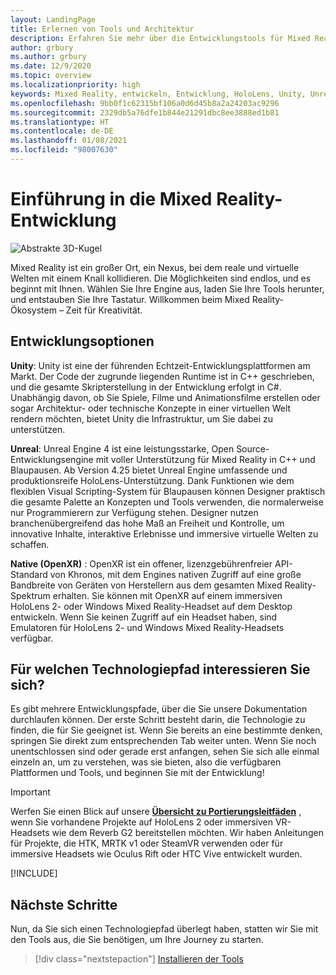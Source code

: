 ```yaml
---
layout: LandingPage
title: Erlernen von Tools und Architektur
description: Erfahren Sie mehr über die Entwicklungstools für Mixed Reality, die Sie für den Einstieg in die Erstellung von Apps für HoloLens und immersive Headsets benötigen.
author: grbury
ms.author: grbury
ms.date: 12/9/2020
ms.topic: overview
ms.localizationpriority: high
keywords: Mixed Reality, entwickeln, Entwicklung, HoloLens, Unity, Unreal, DirectX, Mixed Reality-Headset, Windows Mixed Reality-Headset, Virtual Reality-Headset, was ist Virtual Reality, was ist Augmented Reality, Virtual Reality-Entwicklung, Augmented Reality-Entwicklung
ms.openlocfilehash: 9bb0f1c62315bf106a0d6d45b8a2a24203ac9296
ms.sourcegitcommit: 2329db5a76dfe1b844e21291dbc8ee3888ed1b81
ms.translationtype: HT
ms.contentlocale: de-DE
ms.lasthandoff: 01/08/2021
ms.locfileid: "98007630"
---
```

# <a name="introduction-to-mixed-reality-development"></a>Einführung in die Mixed Reality-Entwicklung

![Abstrakte 3D-Kugel](images/development-hero-image.png)

Mixed Reality ist ein großer Ort, ein Nexus, bei dem reale und virtuelle Welten mit einem Knall kollidieren. Die Möglichkeiten sind endlos, und es beginnt mit Ihnen. Wählen Sie Ihre Engine aus, laden Sie Ihre Tools herunter, und entstauben Sie Ihre Tastatur. Willkommen beim Mixed Reality-Ökosystem – Zeit für Kreativität.

## <a name="development-options"></a>Entwicklungsoptionen

**Unity**: Unity ist eine der führenden Echtzeit-Entwicklungsplattformen am Markt. Der Code der zugrunde liegenden Runtime ist in C++ geschrieben, und die gesamte Skripterstellung in der Entwicklung erfolgt in C#. Unabhängig davon, ob Sie Spiele, Filme und Animationsfilme erstellen oder sogar Architektur- oder technische Konzepte in einer virtuellen Welt rendern möchten, bietet Unity die Infrastruktur, um Sie dabei zu unterstützen.

**Unreal**: Unreal Engine 4 ist eine leistungsstarke, Open Source-Entwicklungsengine mit voller Unterstützung für Mixed Reality in C++ und Blaupausen. Ab Version 4.25 bietet Unreal Engine umfassende und produktionsreife HoloLens-Unterstützung. Dank Funktionen wie dem flexiblen Visual Scripting-System für Blaupausen können Designer praktisch die gesamte Palette an Konzepten und Tools verwenden, die normalerweise nur Programmierern zur Verfügung stehen. Designer nutzen branchenübergreifend das hohe Maß an Freiheit und Kontrolle, um innovative Inhalte, interaktive Erlebnisse und immersive virtuelle Welten zu schaffen.

**Native (OpenXR)** : OpenXR ist ein offener, lizenzgebührenfreier API-Standard von Khronos, mit dem Engines nativen Zugriff auf eine große Bandbreite von Geräten von Herstellern aus dem gesamten Mixed Reality-Spektrum erhalten. Sie können mit OpenXR auf einem immersiven HoloLens 2- oder Windows Mixed Reality-Headset auf dem Desktop entwickeln. Wenn Sie keinen Zugriff auf ein Headset haben, sind Emulatoren für HoloLens 2- und Windows Mixed Reality-Headsets verfügbar.

## <a name="what-technology-path-are-you-interested-in"></a>Für welchen Technologiepfad interessieren Sie sich? 

Es gibt mehrere Entwicklungspfade, über die Sie unsere Dokumentation durchlaufen können. Der erste Schritt besteht darin, die Technologie zu finden, die für Sie geeignet ist. Wenn Sie bereits an eine bestimmte denken, springen Sie direkt zum entsprechenden Tab weiter unten. Wenn Sie noch unentschlossen sind oder gerade erst anfangen, sehen Sie sich alle einmal einzeln an, um zu verstehen, was sie bieten, also die verfügbaren Plattformen und Tools, und beginnen Sie mit der Entwicklung!

> [!IMPORTANT]
> Werfen Sie einen Blick auf unsere **[Übersicht zu Portierungsleitfäden](porting-apps/porting-overview.md)** , wenn Sie vorhandene Projekte auf HoloLens 2 oder immersiven VR-Headsets wie dem Reverb G2 bereitstellen möchten. Wir haben Anleitungen für Projekte, die HTK, MRTK v1 oder SteamVR verwenden oder für immersive Headsets wie Oculus Rift oder HTC Vive entwickelt wurden.

[!INCLUDE[](includes/tech-path-overview.md)]

## <a name="whats-next"></a>Nächste Schritte

Nun, da Sie sich einen Technologiepfad überlegt haben, statten wir Sie mit den Tools aus, die Sie benötigen, um Ihre Journey zu starten.

> [!div class="nextstepaction"]
> [Installieren der Tools](install-the-tools.md)

<!-- 
## What would you like to do next?

:::row:::
    :::column:::
       [![Understand the basics](images/icon-lightbulb.png)](get-started-with-mr.md#understand-the-basics)<br>
        **[Understand the basics](get-started-with-mr.md#understand-the-basics)**<br>
        Get a better understanding of what defines mixed reality and how it’s being used.
    :::column-end:::
    :::column:::
        [![Become a creator](images/icon-design.jpg)](design.md)<br>
         **[Become a creator](design.md)**<br>
        Learn the basic concepts you need to begin designing and prototyping.
    :::column-end:::
    :::column:::
        [![Install the tools](images/icon-developer.jpg)](install-the-tools.md)<br>
         **[Install the tools](install-the-tools.md)**<br>
        Use the installation checklist to get the tools you need to build apps for HoloLens and mixed reality.
    :::column-end:::
    :::column:::
        [![Come to an event](images/icon-calendar.jpg)](sf-academy-events.md)<br>
         **[Come to an event](sf-academy-events.md)**<br>
        See the hardware and get a hands-on tutorial to make your first HoloLens 2 application.
    :::column-end:::
:::row-end:::
-->

